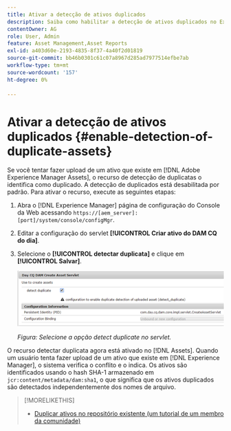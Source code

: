 ```yaml
---
title: Ativar a detecção de ativos duplicados
description: Saiba como habilitar a detecção de ativos duplicados no Experience Manager.
contentOwner: AG
role: User, Admin
feature: Asset Management,Asset Reports
exl-id: a403d60e-2193-4835-8f37-4a40f2d01819
source-git-commit: bb46b0301c61c07a8967d285ad7977514efbe7ab
workflow-type: tm+mt
source-wordcount: '157'
ht-degree: 0%

---
```


# Ativar a detecção de ativos duplicados {#enable-detection-of-duplicate-assets}

Se você tentar fazer upload de um ativo que existe em [!DNL Adobe Experience Manager Assets], o recurso de detecção de duplicatas o identifica como duplicado. A detecção de duplicados está desabilitada por padrão. Para ativar o recurso, execute as seguintes etapas:

1. Abra o [!DNL Experience Manager] página de configuração do Console da Web acessando `https://[aem_server]:[port]/system/console/configMgr`.
1. Editar a configuração do servlet **[!UICONTROL Criar ativo do DAM CQ do dia]**.
1. Selecione o **[!UICONTROL detectar duplicata]** e clique em **[!UICONTROL Salvar]**.

   ![Selecione a opção detectar duplicata no servlet](assets/chlimage_1-377.png)

   *Figura: Selecione a opção detect duplicate no servlet.*

O recurso detectar duplicata agora está ativado no [!DNL Assets]. Quando um usuário tenta fazer upload de um ativo que existe em [!DNL Experience Manager], o sistema verifica o conflito e o indica. Os ativos são identificados usando o hash SHA-1 armazenado em `jcr:content/metadata/dam:sha1`, o que significa que os ativos duplicados são detectados independentemente dos nomes de arquivo.

>[!MORELIKETHIS]
>
>* [Duplicar ativos no repositório existente (um tutorial de um membro da comunidade)](https://experience-aem.blogspot.com/2019/06/aem-65-find-duplicate-assets-binaries-in-existing-repository.html)

